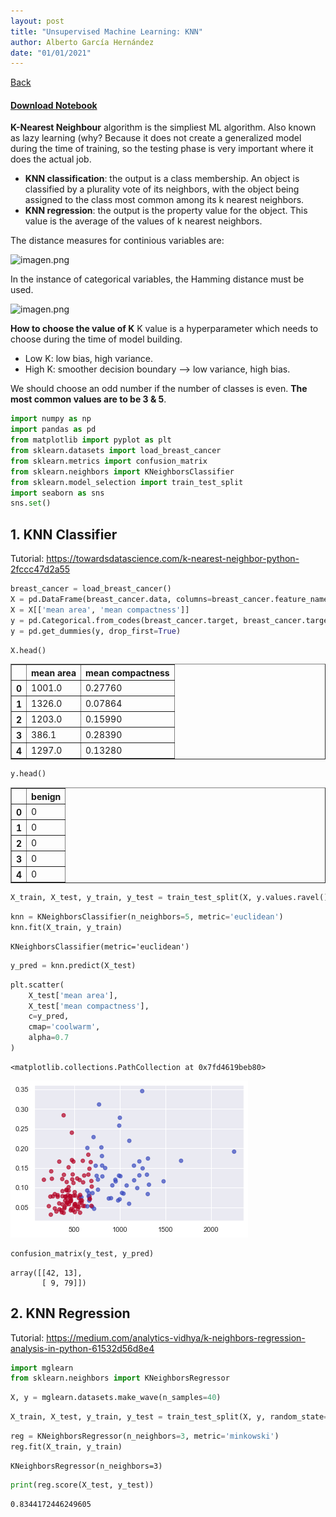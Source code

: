 ```yaml
---
layout: post
title: "Unsupervised Machine Learning: KNN"
author: Alberto García Hernández
date: "01/01/2021"
---
```


[Back](../../)
#### [Download Notebook](https://github.com/albergar2/data_science_material/blob/master/ML/unsupervised/02-knn.ipynb)


**K-Nearest Neighbour** algorithm is the simpliest ML algorithm. Also known as lazy learning (why? Because it does not create a generalized model during the time of training, so the testing phase is very important where it does the actual job. 

- **KNN classification**: the output is a class membership. An object is classified by a plurality vote of its neighbors, with the object being assigned to the class most common among its k nearest neighbors.
- **KNN regression**: the output is the property value for the object. This value is the average of the values of k nearest neighbors.

The distance measures for continious variables are:

![imagen.png](attachment:8be90ad5-cd80-4545-812a-bfa7810cc383.png)

In the instance of categorical variables, the Hamming distance must be used.

![imagen.png](attachment:3354ba43-86db-4cbb-a144-a51bf87a93a4.png)

**How to choose the value of K**
K value is a hyperparameter which needs to choose during the time of model building. 
- Low K: low bias, high variance. 
- High K: smoother decision boundary --> low variance, high bias.

We should choose an odd number if the number of classes is even. **The most common values are to be 3 & 5**.


```python
import numpy as np
import pandas as pd
from matplotlib import pyplot as plt
from sklearn.datasets import load_breast_cancer
from sklearn.metrics import confusion_matrix
from sklearn.neighbors import KNeighborsClassifier
from sklearn.model_selection import train_test_split
import seaborn as sns
sns.set()
```

## 1. KNN Classifier

Tutorial: https://towardsdatascience.com/k-nearest-neighbor-python-2fccc47d2a55


```python
breast_cancer = load_breast_cancer()
X = pd.DataFrame(breast_cancer.data, columns=breast_cancer.feature_names)
X = X[['mean area', 'mean compactness']]
y = pd.Categorical.from_codes(breast_cancer.target, breast_cancer.target_names)
y = pd.get_dummies(y, drop_first=True)
```


```python
X.head()
```




<div>
<style scoped>
    .dataframe tbody tr th:only-of-type {
        vertical-align: middle;
    }

    .dataframe tbody tr th {
        vertical-align: top;
    }

    .dataframe thead th {
        text-align: right;
    }
</style>
<table border="1" class="dataframe">
  <thead>
    <tr style="text-align: right;">
      <th></th>
      <th>mean area</th>
      <th>mean compactness</th>
    </tr>
  </thead>
  <tbody>
    <tr>
      <th>0</th>
      <td>1001.0</td>
      <td>0.27760</td>
    </tr>
    <tr>
      <th>1</th>
      <td>1326.0</td>
      <td>0.07864</td>
    </tr>
    <tr>
      <th>2</th>
      <td>1203.0</td>
      <td>0.15990</td>
    </tr>
    <tr>
      <th>3</th>
      <td>386.1</td>
      <td>0.28390</td>
    </tr>
    <tr>
      <th>4</th>
      <td>1297.0</td>
      <td>0.13280</td>
    </tr>
  </tbody>
</table>
</div>




```python
y.head()
```




<div>
<style scoped>
    .dataframe tbody tr th:only-of-type {
        vertical-align: middle;
    }

    .dataframe tbody tr th {
        vertical-align: top;
    }

    .dataframe thead th {
        text-align: right;
    }
</style>
<table border="1" class="dataframe">
  <thead>
    <tr style="text-align: right;">
      <th></th>
      <th>benign</th>
    </tr>
  </thead>
  <tbody>
    <tr>
      <th>0</th>
      <td>0</td>
    </tr>
    <tr>
      <th>1</th>
      <td>0</td>
    </tr>
    <tr>
      <th>2</th>
      <td>0</td>
    </tr>
    <tr>
      <th>3</th>
      <td>0</td>
    </tr>
    <tr>
      <th>4</th>
      <td>0</td>
    </tr>
  </tbody>
</table>
</div>




```python
X_train, X_test, y_train, y_test = train_test_split(X, y.values.ravel(), random_state=1)
```


```python
knn = KNeighborsClassifier(n_neighbors=5, metric='euclidean')
knn.fit(X_train, y_train)
```




    KNeighborsClassifier(metric='euclidean')




```python
y_pred = knn.predict(X_test)
```


```python
plt.scatter(
    X_test['mean area'],
    X_test['mean compactness'],
    c=y_pred,
    cmap='coolwarm',
    alpha=0.7
)
```




    <matplotlib.collections.PathCollection at 0x7fd4619beb80>




    
![png](img-02-knn/output_13_1.png)
    



```python
confusion_matrix(y_test, y_pred)
```




    array([[42, 13],
           [ 9, 79]])



## 2. KNN Regression

Tutorial: https://medium.com/analytics-vidhya/k-neighbors-regression-analysis-in-python-61532d56d8e4


```python
import mglearn 
from sklearn.neighbors import KNeighborsRegressor
```


```python
X, y = mglearn.datasets.make_wave(n_samples=40)
```


```python
X_train, X_test, y_train, y_test = train_test_split(X, y, random_state=0)
```


```python
reg = KNeighborsRegressor(n_neighbors=3, metric='minkowski')
reg.fit(X_train, y_train)
```




    KNeighborsRegressor(n_neighbors=3)




```python
print(reg.score(X_test, y_test))
```

    0.8344172446249605



```python

```


```python

```
